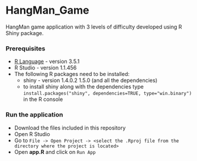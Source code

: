# HangMan_Game
HangMan game application with 3 levels of difficulty developed using R Shiny package.

### Prerequisites

* [R Language](https://cran.r-project.org/bin/windows/base/old/3.5.1/) - version 3.5.1
* R Studio - version 1.1.456
* The following R packages need to be installed:
  * shiny - version 1.4.0.2  1.5.0 (and all the dependencies)
  * to install shiny along with the dependencies type `install.packages("shiny", dependencies=TRUE, type="win.binary")` in the R console

### Run the application
* Download the files included in this repository
* Open R Studio
* Go to `File -> Open Project -> <select the .Rproj file from the directory where the project is located>`
* Open <strong>app.R</strong> and click on `Run App`
